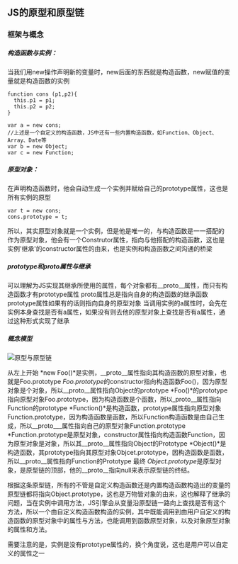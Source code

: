 ## JS的原型和原型链

### 框架与概念
##### 构造函数与实例：
当我们用new操作声明新的变量时，new后面的东西就是构造函数，new赋值的变量就是构造函数的实例
```
function cons (p1,p2){
  this.p1 = p1;
  this.p2 = p2;
}

var a = new cons;
//上述是一个自定义的构造函数，JS中还有一些内置构造函数，如Function、Object、Array、Date等
var b = new Object;
var c = new Function;
```
##### 原型对象：
在声明构造函数时，他会自动生成一个实例并赋给自己的prototype属性，这也是所有实例的原型
```
var t = new cons;
cons.prototype = t;
```
所以，其实原型对象就是一个实例，但是他是唯一的，与构造函数是一一搭配的
作为原型对象，他会有一个Construtor属性，指向与他搭配的构造函数，这也是实例'继承'的constructor属性的由来，也是实例和构造函数之间沟通的桥梁

##### prototype和proto属性与继承
可以理解为JS实现其继承所使用的属性，每个对象都有__proto__属性，而只有构造函数才有prototype属性
proto属性总是指向自身的构造函数的继承函数
prototype属性如果有的话则指向自身的原型对象
当调用实例的a属性时，会先在实例本身查找是否有a属性，如果没有则去他的原型对象上查找是否有a属性，通过这种形式实现了继承

##### 概念模型
![原型与原型链](https://raw.githubusercontent.com/Fee1A/Notes/master/images/prototype%20chain.jpg)

从左上开始
*new Foo()*是实例，__proto__属性指向其构造函数的原型对象，也就是Foo.prototype
*Foo.prototype*的constructor指向构造函数Foo()，因为原型对象是个对象，所以__proto__属性指向Object的prototype
*Foo()*的prototype指向原型对象Foo.prototype，因为构造函数是个函数，所以_proto__属性指向Function的prototype
*Function()*是构造函数，prototype属性指向原型对象Function.prototype，因为构造函数是函数，所以Function构造函数是由自己生成，所以__proto___属性指向自己的原型对象Function.prototype
*Function.prototype是原型对象，constructor属性指向构造函数Function，因为原型对象是对象，所以其__proto__属性指向Object的Prototype
*Object()*是构造函数，其prototype指向其原型对象Objcet.prototype，因构造函数是函数，所以__proto__属性指向Function的Prototype
最终
*Object.prototype*是原型对象，是原型链的顶部，他的__proto__指向null来表示原型链的终结。

根据这条原型链，所有的不管是自定义构造函数还是内置构造函数构造出的变量的原型链都将指向Object.prototype，这也是万物皆对象的由来，这也解释了继承的问题，当在实例中调用方法，JS引擎会从变量沿原型链一路向上查找是否有这个方法，所以一个由自定义构造函数构造的实例，其中既能调用到由用户自定义的构造函数的原型对象中的属性与方法，也能调用到函数原型对象，以及对象原型对象的属性和方法。

需要注意的是，实例是没有prototype属性的，换个角度说，这也是用户可以自定义的属性之一


